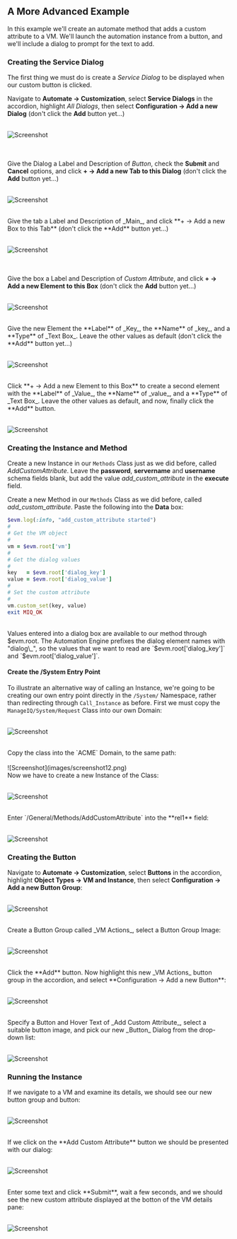 ## A More Advanced Example

In this example we'll create an automate method that adds a custom attribute to a VM. We'll launch the automation instance from a button, and we'll include a dialog to prompt for the text to add.

### Creating the Service Dialog
The first thing we must do is create a _Service Dialog_ to be displayed when our custom button is clicked.

Navigate to **Automate -> Customization**, select **Service Dialogs** in the accordion, highlight _All Dialogs_, then select **Configuration -> Add a new Dialog** (don't click the **Add** button yet...)
<br> <br>

![Screenshot](images/screenshot1.png)

<br> <br>
Give the Dialog a Label and Description of _Button_, check the **Submit** and **Cancel** options, and click **+ -> Add a new Tab to this Dialog** (don't click the **Add** button yet...)
<br> <br>

![Screenshot](images/screenshot2.png)

<br>
Give the tab a Label and Description of _Main_, and click **+ -> Add a new Box to this Tab** (don't click the **Add** button yet...)
<br> <br>

![Screenshot](images/screenshot3.png?)

<br> <br>
Give the box a Label and Description of _Custom Attribute_, and click **+ -> Add a new Element to this Box** (don't click the **Add** button yet...)
<br> <br>

![Screenshot](images/screenshot4.png)

<br>
Give the new Element the **Label** of _Key_, the **Name** of _key_, and a **Type** of _Text Box_. Leave the other values as default (don't click the **Add** button yet...)
<br> <br>

![Screenshot](images/screenshot5.png)

<br>
Click **+ -> Add a new Element to this Box** to create a second element with the **Label** of _Value_, the **Name** of _value_, and a **Type** of _Text Box_. Leave the other values as default, and now, finally click the **Add** button.
<br> <br>

![Screenshot](images/screenshot6.png)

### Creating the Instance and Method

Create a new Instance in our `Methods` Class just as we did before, called _AddCustomAttribute_. Leave the **password**, **servername** and **username** schema fields blank, but add the value _add\_custom\_attribute_ in the **execute** field.

Create a new Method in our `Methods` Class as we did before, called _add\_custom\_attribute_. Paste the following into the **Data** box:

```ruby
$evm.log(:info, "add_custom_attribute started")
#
# Get the VM object
#
vm = $evm.root['vm']
#
# Get the dialog values
#
key   = $evm.root['dialog_key']
value = $evm.root['dialog_value']
#
# Set the custom attribute
#
vm.custom_set(key, value)
exit MIQ_OK
```

<br>
Values entered into a dialog box are available to our method through $evm.root. The Automation Engine prefixes the dialog element names with "dialog\_", so the values that we want to read are `$evm.root['dialog_key']` and `$evm.root['dialog_value']`.

#### Create the /System Entry Point
To illustrate an alternative way of calling an Instance, we're going to be creating our own entry point directly in the `/System/` Namespace, rather than redirecting through `Call_Instance` as before. First we must copy the `ManageIQ/System/Request` Class into our own Domain:
<br> <br>

![Screenshot](images/screenshot11.png)

<br>
Copy the class into the `ACME` Domain, to the same path:
<br> <br>
![Screenshot](images/screenshot12.png)

<br>
Now we have to create a new Instance of the Class:
<br> <br>

![Screenshot](images/screenshot13.png)

<br>
Enter `/General/Methods/AddCustomAttribute` into the **rel1** field:
<br> <br>

![Screenshot](images/screenshot14.png)

### Creating the Button
Navigate to **Automate -> Customization**, select **Buttons** in the accordion, highlight **Object Types -> VM and Instance**, then select **Configuration -> Add a new Button Group**:
<br> <br>

![Screenshot](images/screenshot7.png)

<br>
Create a Button Group called _VM Actions_, select a Button Group Image:
<br> <br>

![Screenshot](images/screenshot8.png)

<br>
Click the **Add** button. Now highlight this new _VM Actions_ button group in the accordion, and select **Configuration -> Add a new Button**:
<br> <br>

![Screenshot](images/screenshot9.png)

<br>
Specify a Button and Hover Text of _Add Custom Attribute_, select a suitable button image, and pick our new _Button_ Dialog from the drop-down list:
<br> <br>

![Screenshot](images/screenshot10.png?)


### Running the Instance
If we navigate to a VM and examine its details, we should see our new button group and button:
<br> <br>

![Screenshot](images/screenshot15.png)

<br>
If we click on the **Add Custom Attribute** button we should be presented with our dialog:
<br> <br>

![Screenshot](images/screenshot16.png)

<br>
Enter some text and click **Submit**, wait a few seconds, and we should see the new custom attribute displayed at the botton of the VM details pane:
<br> <br>

![Screenshot](images/screenshot17.png)
